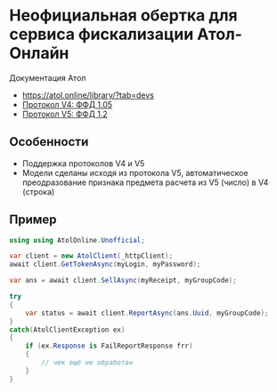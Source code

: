 # Неофициальная обертка для сервиса фискализации Атол-Онлайн

Документация Атол

* https://atol.online/library/?tab=devs
* [Протокол V4: ФФД 1.05](https://atol.online/upload/iblock/dff/4yjidqijkha10vmw9ee1jjqzgr05q8jy/API_atol_online_v4.pdf)
* [Протокол V5: ФФД 1.2](https://atol.online/upload/iblock/114/lbmvx23d1xvz0jwh88d11fi0hhc3q7yk/API%20%D1%81%D0%B5%D1%80%D0%B2%D0%B8%D1%81%D0%B0%20%D0%90%D0%A2%D0%9E%D0%9B%20%D0%9E%D0%BD%D0%BB%D0%B0%D0%B9%D0%BD_v5.pdf)

## Особенности

* Поддержка протоколов V4 и V5
* Модели сделаны исходя из протокола V5, автоматическое преодразование признака предмета расчета из V5 (число) в V4 (строка)

## Пример

```c#
using using AtolOnline.Unofficial;

var client = new AtolClient(_httpClient);
await client.GetTokenAsync(myLogin, myPassword);

var ans = await client.SellAsync(myReceipt, myGroupCode);

try
{
    var status = await client.ReportAsync(ans.Uuid, myGroupCode);
}
catch(AtolClientException ex)
{
    if (ex.Response is FailReportResponse frr)
    {
        // чек ещё не обработан
    }
}

```
